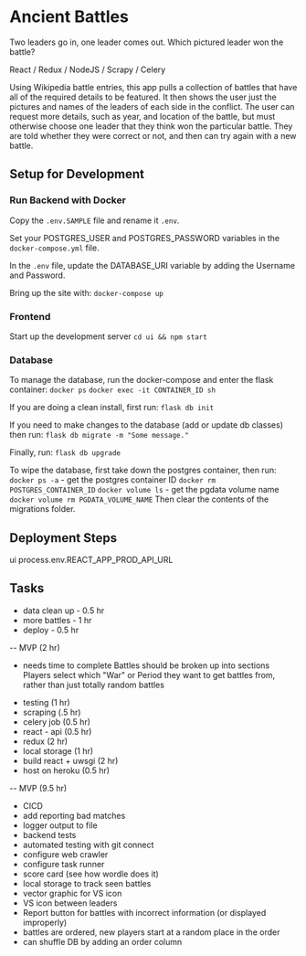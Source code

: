 # Ancient Battles

Two leaders go in, one leader comes out. Which pictured leader won the battle?

React / Redux / NodeJS / Scrapy / Celery

Using Wikipedia battle entries, this app pulls a collection of battles that have all of the required details to be featured. It then shows the user just the pictures and names of the leaders of each side in the conflict. The user can request more details, such as year, and location of the battle, but must otherwise choose one leader that they think won the particular battle. They are told whether they were correct or not, and then can try again with a new battle.

## Setup for Development

### Run Backend with Docker

Copy the `.env.SAMPLE` file and rename it `.env`.

Set your POSTGRES_USER and POSTGRES_PASSWORD variables in the `docker-compose.yml` file.

In the `.env` file, update the DATABASE_URI variable by adding the Username and Password.

Bring up the site with:
`docker-compose up`

### Frontend

Start up the development server
`cd ui && npm start`

### Database

To manage the database, run the docker-compose and enter the flask container:
`docker ps`
`docker exec -it CONTAINER_ID sh`

If you are doing a clean install, first run:
`flask db init`

If you need to make changes to the database (add or update db classes) then run:
`flask db migrate -m "Some message."`

Finally, run:
`flask db upgrade`

To wipe the database, first take down the postgres container, then run:
`docker ps -a` - get the postgres container ID
`docker rm POSTGRES_CONTAINER_ID`
`docker volume ls` - get the pgdata volume name
`docker volume rm PGDATA_VOLUME_NAME`
Then clear the contents of the migrations folder.

## Deployment Steps

ui process.env.REACT_APP_PROD_API_URL

## Tasks

- data clean up - 0.5 hr
- more battles - 1 hr
- deploy - 0.5 hr

-- MVP (2 hr)

- needs time to complete
  Battles should be broken up into sections
  Players select which "War" or Period they want to get battles from, rather than just totally random battles

* testing (1 hr)
* scraping (.5 hr)
* celery job (0.5 hr)
* react - api (0.5 hr)
* redux (2 hr)
* local storage (1 hr)
* build react + uwsgi (2 hr)
* host on heroku (0.5 hr)

-- MVP (9.5 hr)

- CICD
- add reporting bad matches
- logger output to file
- backend tests
- automated testing with git connect
- configure web crawler
- configure task runner
- score card (see how wordle does it)
- local storage to track seen battles
- vector graphic for VS icon
- VS icon between leaders
- Report button for battles with incorrect information (or displayed improperly)
- battles are ordered, new players start at a random place in the order
- can shuffle DB by adding an order column
